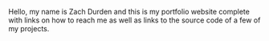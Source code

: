 Hello, my name is Zach Durden and this is my portfolio website complete with links on how
to reach me as well as links to the source code of a few of my projects.